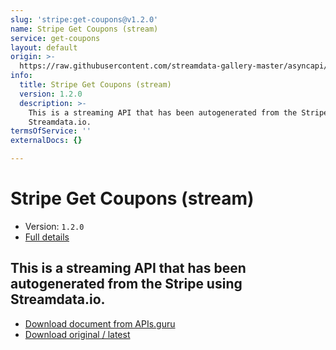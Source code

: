 ```yaml
---
slug: 'stripe:get-coupons@v1.2.0'
name: Stripe Get Coupons (stream)
service: get-coupons
layout: default
origin: >-
  https://raw.githubusercontent.com/streamdata-gallery-master/asyncapi/master/_listings/stripe/stripe-get-coupons-stream-async.md
info:
  title: Stripe Get Coupons (stream)
  version: 1.2.0
  description: >-
    This is a streaming API that has been autogenerated from the Stripe using
    Streamdata.io.
termsOfService: ''
externalDocs: {}

---
```

# Stripe Get Coupons (stream)

* Version: `1.2.0`
* [Full details](../html/stripe:get-coupons@v1.2.0.html)



## This is a streaming API that has been autogenerated from the Stripe using Streamdata.io.



* [Download document from APIs.guru](https://raw.githubusercontent.com/APIs-guru/asyncapi-directory/master/docs/APIs/stripe%3Aget-coupons%40v1.2.0.yaml)
* [Download original / latest](https://raw.githubusercontent.com/streamdata-gallery-master/asyncapi/master/_listings/stripe/stripe-get-coupons-stream-async.md)

<script type="application/ld+json">
{
  "@context": "http://schema.org/",
  "@type": "WebAPI",
  "description": "This is a streaming API that has been autogenerated from the Stripe using Streamdata.io.",
  "documentation": "",

  "name": "Stripe Get Coupons (stream)"
}
</script>
